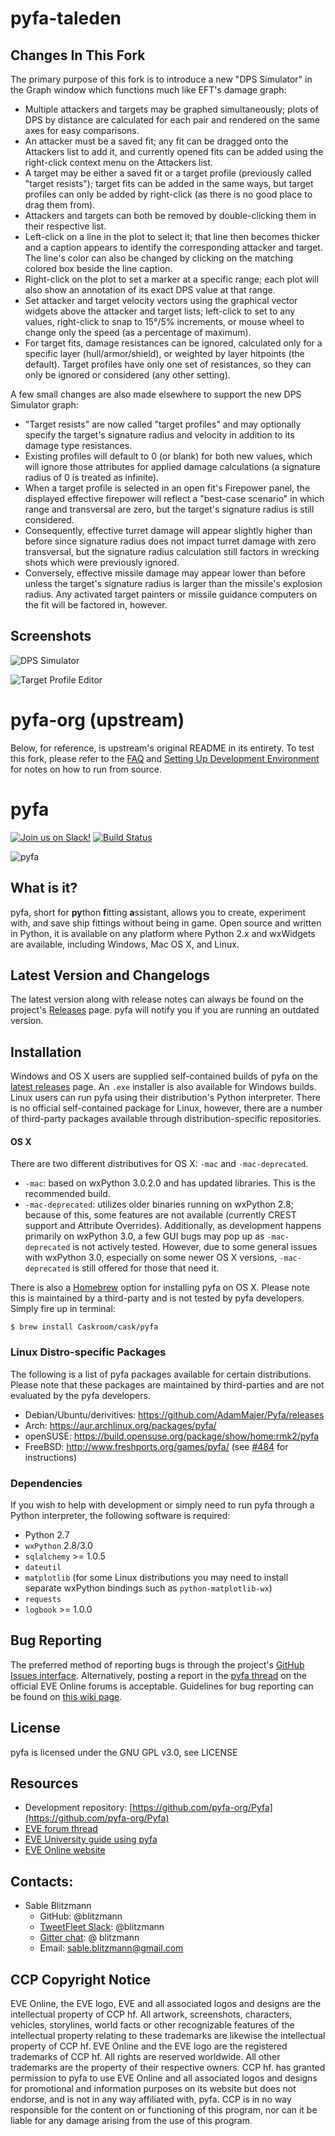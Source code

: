 # pyfa-taleden

## Changes In This Fork

The primary purpose of this fork is to introduce a new "DPS Simulator" in the Graph window which functions much like EFT's damage graph:

* Multiple attackers and targets may be graphed simultaneously; plots of DPS by distance are calculated for each pair and rendered on the same axes for easy comparisons.
* An attacker must be a saved fit; any fit can be dragged onto the Attackers list to add it, and currently opened fits can be added using the right-click context menu on the Attackers list.
* A target may be either a saved fit or a target profile (previously called "target resists"); target fits can be added in the same ways, but target profiles can only be added by right-click (as there is no good place to drag them from).
* Attackers and targets can both be removed by double-clicking them in their respective list.
* Left-click on a line in the plot to select it; that line then becomes thicker and a caption appears to identify the corresponding attacker and target. The line's color can also be changed by clicking on the matching colored box beside the line caption.
* Right-click on the plot to set a marker at a specific range; each plot will also show an annotation of its exact DPS value at that range.
* Set attacker and target velocity vectors using the graphical vector widgets above the attacker and target lists; left-click to set to any values, right-click to snap to 15&deg;/5% increments, or mouse wheel to change only the speed (as a percentage of maximum).
* For target fits, damage resistances can be ignored, calculated only for a specific layer (hull/armor/shield), or weighted by layer hitpoints (the default). Target profiles have only one set of resistances, so they can only be ignored or considered (any other setting).

A few small changes are also made elsewhere to support the new DPS Simulator graph:

* "Target resists" are now called "target profiles" and may optionally specify the target's signature radius and velocity in addition to its damage type resistances.
* Existing profiles will default to 0 (or blank) for both new values, which will ignore those attributes for applied damage calculations (a signature radius of 0 is treated as infinite).
* When a target profile is selected in an open fit's Firepower panel, the displayed effective firepower will reflect a "best-case scenario" in which range and transversal are zero, but the target's signature radius is still considered.
* Consequently, effective turret damage will appear slightly higher than before since signature radius does not impact turret damage with zero transversal, but the signature radius calculation still factors in wrecking shots which were previously ignored.
* Conversely, effective missile damage may appear lower than before unless the target's signature radius is larger than the missile's explosion radius. Any activated target painters or missile guidance computers on the fit will be factored in, however.

## Screenshots

![DPS Simulator](https://i.imgur.com/HVwtnba.png)

![Target Profile Editor](https://i.imgur.com/ugKq1Pm.png)

# pyfa-org (upstream)

Below, for reference, is upstream's original README in its entirety. To test this fork, please refer to the [FAQ](https://github.com/pyfa-org/Pyfa/wiki/FAQ#requirements-for-running-pyfa-from-source) and [Setting Up Development Environment](https://github.com/pyfa-org/Pyfa/wiki/Setting-Up-Development-Environment) for notes on how to run from source.

# pyfa

[![Join us on Slack!](https://pyfainvite.azurewebsites.net/badge.svg)](https://pyfainvite.azurewebsites.net/) [![Build Status](https://travis-ci.org/pyfa-org/Pyfa.svg?branch=master)](https://travis-ci.org/pyfa-org/Pyfa)

![pyfa](https://cloud.githubusercontent.com/assets/3904767/10271512/af385ef2-6ade-11e5-8f67-52b8b1e4c797.PNG)

## What is it?

pyfa, short for **py**thon **f**itting **a**ssistant, allows you to create, experiment with, and save ship fittings without being in game. Open source and written in Python, it is available on any platform where Python 2.x and wxWidgets are available, including Windows, Mac OS X, and Linux.

## Latest Version and Changelogs
The latest version along with release notes can always be found on the project's [Releases](https://github.com/DarkFenX/Pyfa/releases) page. pyfa will notify you if you are running an outdated version.

## Installation
Windows and OS X users are supplied self-contained builds of pyfa on the [latest releases](https://github.com/pyfa-org/Pyfa/releases/latest) page. An `.exe` installer is also available for Windows builds. Linux users can run pyfa using their distribution's Python interpreter. There is no official self-contained package for Linux, however, there are a number of third-party packages available through distribution-specific repositories.

#### OS X
There are two different distributives for OS X: `-mac` and `-mac-deprecated`. 

* `-mac`: based on wxPython 3.0.2.0 and has updated libraries. This is the recommended build.
* `-mac-deprecated`: utilizes older binaries running on wxPython 2.8; because of this, some features are not available (currently CREST support and Attribute Overrides). Additionally, as development happens primarily on wxPython 3.0, a few GUI bugs may pop up as `-mac-deprecated` is not actively tested. However, due to some general issues with wxPython 3.0, especially on some newer OS X versions, `-mac-deprecated` is still offered for those that need it.

There is also a [Homebrew](http://brew.sh) option for installing pyfa on OS X. Please note this is maintained by a third-party and is not tested by pyfa developers. Simply fire up in terminal:
```
$ brew install Caskroom/cask/pyfa
```

### Linux Distro-specific Packages
The following is a list of pyfa packages available for certain distributions. Please note that these packages are maintained by third-parties and are not evaluated by the pyfa developers.

* Debian/Ubuntu/derivitives: https://github.com/AdamMajer/Pyfa/releases
* Arch: https://aur.archlinux.org/packages/pyfa/
* openSUSE: https://build.opensuse.org/package/show/home:rmk2/pyfa
* FreeBSD: http://www.freshports.org/games/pyfa/ (see [#484](https://github.com/pyfa-org/Pyfa/issues/484) for instructions)

### Dependencies
If you wish to help with development or simply need to run pyfa through a Python interpreter, the following software is required:

* Python 2.7
* `wxPython` 2.8/3.0
* `sqlalchemy` >= 1.0.5
* `dateutil`
* `matplotlib` (for some Linux distributions you may need to install separate wxPython bindings such as `python-matplotlib-wx`)
* `requests`
* `logbook` >= 1.0.0

## Bug Reporting
The preferred method of reporting bugs is through the project's [GitHub Issues interface](https://github.com/pyfa-org/Pyfa/issues). Alternatively, posting a report in the [pyfa thread](http://forums.eveonline.com/default.aspx?g=posts&t=247609) on the official EVE Online forums is acceptable. Guidelines for bug reporting can be found on [this wiki page](https://github.com/DarkFenX/Pyfa/wiki/Bug-Reporting). 

## License
pyfa is licensed under the GNU GPL v3.0, see LICENSE

## Resources
* Development repository: [https://github.com/pyfa-org/Pyfa](https://github.com/pyfa-org/Pyfa)
* [EVE forum thread](https://forums.eveonline.com/t/27156)
* [EVE University guide using pyfa](http://wiki.eveuniversity.org/Guide_to_using_PYFA)
* [EVE Online website](http://www.eveonline.com/)

## Contacts:
* Sable Blitzmann
    * GitHub: @blitzmann
    * [TweetFleet Slack](https://www.fuzzwork.co.uk/tweetfleet-slack-invites/): @blitzmann
    * [Gitter chat](https://gitter.im/pyfa-org/Pyfa): @ blitzmann
    * Email: sable.blitzmann@gmail.com

## CCP Copyright Notice
EVE Online, the EVE logo, EVE and all associated logos and designs are the intellectual property of CCP hf. All artwork, screenshots, characters, vehicles, storylines, world facts or other recognizable features of the intellectual property relating to these trademarks are likewise the intellectual property of CCP hf. EVE Online and the EVE logo are the registered trademarks of CCP hf. All rights are reserved worldwide. All other trademarks are the property of their respective owners. CCP hf. has granted permission to pyfa to use EVE Online and all associated logos and designs for promotional and information purposes on its website but does not endorse, and is not in any way affiliated with, pyfa. CCP is in no way responsible for the content on or functioning of this program, nor can it be liable for any damage arising from the use of this program.
